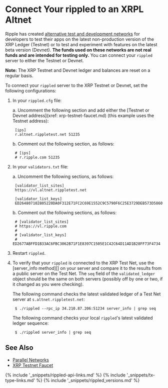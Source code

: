 # Connect Your rippled to an XRPL Altnet

Ripple has created [alternative test and development networks](parallel-networks.html) for developers to test their apps on the latest non-production version of the XRP Ledger (Testnet) or to test and experiment with features on the latest beta version (Devnet). **The funds used on these networks are not real funds and are intended for testing only.** You can connect your `rippled` server to either the Testnet or Devnet.

**Note:** The XRP Testnet and Devnet ledger and balances are reset on a regular basis.

To connect your `rippled` server to the XRP Testnet or Devnet, set the following configurations:

1. In your `rippled.cfg` file:

    a. Uncomment the following section and add either the [Testnet or Devnet address](xref: xrp-testnet-faucet.md) (this example uses the Testnet address):

        [ips]
        r.altnet.rippletest.net 51235

    b. Comment out the following section, as follows:

        # [ips]
        # r.ripple.com 51235

2. In your `validators.txt` file:

    a. Uncomment the following sections, as follows:

        [validator_list_sites]
        https://vl.altnet.rippletest.net

        [validator_list_keys]
        ED264807102805220DA0F312E71FC2C69E1552C9C5790F6C25E3729DEB573D5860

    b. Comment out the following sections, as follows:

        # [validator_list_sites]
        # https://vl.ripple.com
        #
        # [validator_list_keys]
        # ED2677ABFFD1B33AC6FBC3062B71F1E8397C1505E1C42C64D11AD1B28FF73F4734

3. Restart `rippled`.

4. To verify that your `rippled` is connected to the XRP Test Net, use the [server_info method][] on your server and compare it to the results from a public server on the Test Net. The `seq` field of the `validated_ledger` object should be the same on both servers (possibly off by one or two, if it changed as you were checking).

    The following command checks the latest validated ledger of a Test Net server at `s.altnet.rippletest.net`:

        $ ./rippled --rpc_ip 34.210.87.206:51234 server_info | grep seq

    The following command checks your local `rippled`'s latest validated ledger sequence:

        $ ./rippled server_info | grep seq


## See Also

- [Parallel Networks](parallel-networks.html)
- [XRP Testnet Faucet](xrp-test-net-faucet.html)

<!--{# common link defs #}-->
{% include '_snippets/rippled-api-links.md' %}
{% include '_snippets/tx-type-links.md' %}
{% include '_snippets/rippled_versions.md' %}
